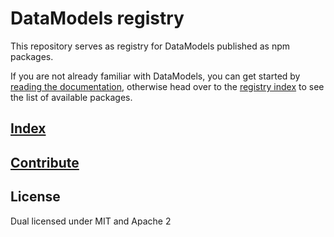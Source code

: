 # DataModels registry

This repository serves as registry for DataModels published as npm packages.

If you are not already familiar with DataModels, you can get started by [reading the documentation](https://developers.ceramic.network/tools/glaze/datamodel/), otherwise head over to the [registry index](INDEX.md) to see the list of available packages.

## [Index](INDEX.md)

## [Contribute](https://github.com/ceramicstudio/datamodels/contribute)

## License

Dual licensed under MIT and Apache 2
